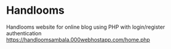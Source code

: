 # Handlooms
Handlooms website for online blog using PHP with login/register authentication<br>
<a href="https://handloomsambala.000webhostapp.com/home.php">https://handloomsambala.000webhostapp.com/home.php</a>
